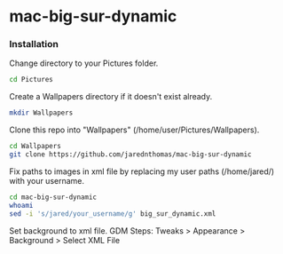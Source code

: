 # mac-big-sur-dynamic

### Installation
Change directory to your Pictures folder.
```sh
cd Pictures
```

Create a Wallpapers directory if it doesn't exist already.
```sh
mkdir Wallpapers
```

Clone this repo into "Wallpapers" (/home/user/Pictures/Wallpapers).
```sh
cd Wallpapers
git clone https://github.com/jarednthomas/mac-big-sur-dynamic
```

Fix paths to images in xml file by replacing my user paths (/home/jared/) with your username.
```sh
cd mac-big-sur-dynamic
whoami
sed -i 's/jared/your_username/g' big_sur_dynamic.xml
```

Set background to xml file.
GDM Steps: Tweaks > Appearance > Background > Select XML File
